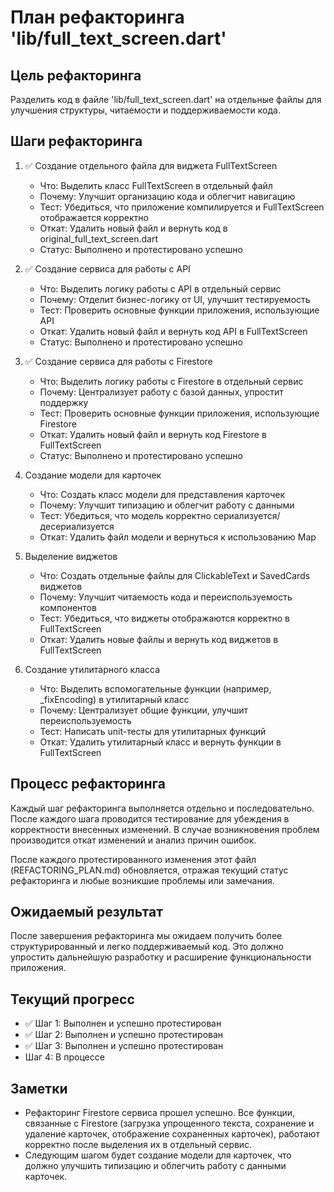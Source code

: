 # План рефакторинга 'lib/full_text_screen.dart'

## Цель рефакторинга
Разделить код в файле 'lib/full_text_screen.dart' на отдельные файлы для улучшения структуры, читаемости и поддерживаемости кода.

## Шаги рефакторинга

1. ✅ Создание отдельного файла для виджета FullTextScreen
   - Что: Выделить класс FullTextScreen в отдельный файл
   - Почему: Улучшит организацию кода и облегчит навигацию
   - Тест: Убедиться, что приложение компилируется и FullTextScreen отображается корректно
   - Откат: Удалить новый файл и вернуть код в original_full_text_screen.dart
   - Статус: Выполнено и протестировано успешно

2. ✅ Создание сервиса для работы с API
   - Что: Выделить логику работы с API в отдельный сервис
   - Почему: Отделит бизнес-логику от UI, улучшит тестируемость
   - Тест: Проверить основные функции приложения, использующие API
   - Откат: Удалить новый файл и вернуть код API в FullTextScreen
   - Статус: Выполнено и протестировано успешно

3. ✅ Создание сервиса для работы с Firestore
   - Что: Выделить логику работы с Firestore в отдельный сервис
   - Почему: Централизует работу с базой данных, упростит поддержку
   - Тест: Проверить основные функции приложения, использующие Firestore
   - Откат: Удалить новый файл и вернуть код Firestore в FullTextScreen
   - Статус: Выполнено и протестировано успешно

4. Создание модели для карточек
   - Что: Создать класс модели для представления карточек
   - Почему: Улучшит типизацию и облегчит работу с данными
   - Тест: Убедиться, что модель корректно сериализуется/десериализуется
   - Откат: Удалить файл модели и вернуться к использованию Map

5. Выделение виджетов
   - Что: Создать отдельные файлы для ClickableText и SavedCards виджетов
   - Почему: Улучшит читаемость кода и переиспользуемость компонентов
   - Тест: Убедиться, что виджеты отображаются корректно в FullTextScreen
   - Откат: Удалить новые файлы и вернуть код виджетов в FullTextScreen

6. Создание утилитарного класса
   - Что: Выделить вспомогательные функции (например, _fixEncoding) в утилитарный класс
   - Почему: Централизует общие функции, улучшит переиспользуемость
   - Тест: Написать unit-тесты для утилитарных функций
   - Откат: Удалить утилитарный класс и вернуть функции в FullTextScreen

## Процесс рефакторинга

Каждый шаг рефакторинга выполняется отдельно и последовательно. После каждого шага проводится тестирование для убеждения в корректности внесенных изменений. В случае возникновения проблем производится откат изменений и анализ причин ошибок.

После каждого протестированного изменения этот файл (REFACTORING_PLAN.md) обновляется, отражая текущий статус рефакторинга и любые возникшие проблемы или замечания.

## Ожидаемый результат

После завершения рефакторинга мы ожидаем получить более структурированный и легко поддерживаемый код. Это должно упростить дальнейшую разработку и расширение функциональности приложения.

## Текущий прогресс

- ✅ Шаг 1: Выполнен и успешно протестирован
- ✅ Шаг 2: Выполнен и успешно протестирован
- ✅ Шаг 3: Выполнен и успешно протестирован
- Шаг 4: В процессе

## Заметки

- Рефакторинг Firestore сервиса прошел успешно. Все функции, связанные с Firestore (загрузка упрощенного текста, сохранение и удаление карточек, отображение сохраненных карточек), работают корректно после выделения их в отдельный сервис.
- Следующим шагом будет создание модели для карточек, что должно улучшить типизацию и облегчить работу с данными карточек.
